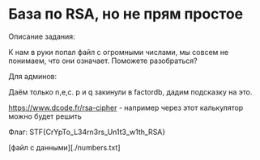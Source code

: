 # База по RSA, но не прям простое


Описание задания:

К нам в руки попал файл с огромными числами, мы совсем не понимаем, что они означает. Поможете разобраться? 


Для админов:

Даём только n,e,c. p и q закинули в factordb, дадим подсказку на это.

https://www.dcode.fr/rsa-cipher - например через этот калькулятор можно будет решить

Флаг: STF{CrYpTo_L34rn3rs_Un1t3_w1th_RSA}

[файл с данными][./numbers.txt]
